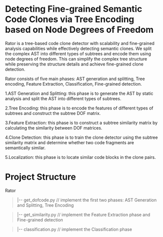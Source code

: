 # Detecting Fine-grained Semantic Code Clones via Tree Encoding based on Node Degrees of Freedom
Rator is a tree-based code clone detector with scalability and fine-grained analysis capabilities while effectively detecting semantic clones. We split the complex AST into different types of subtrees and encode them using node degrees of freedom. This can simplify the complex tree structure while preserving the structure details and achieve fine-grained clone detection.

Rator consists of five main phases: AST generation and splitting, Tree encoding, Feature Extraction, Classification, Fine-grained detection.

1.AST Generation and Splitting: this phase is to generate the AST by static analysis and split the AST into different types of subtrees.

2.Tree Encoding: this phase is to encode the features of different types of subtrees and construct the subtree DOF matrix. 

3.Feature Extraction: this phase is to construct a subtree similarity matrix by calculating the similarity between DOF matrices.

4.Clone Detection: this phase is to train the clone detector using the subtree similarity matrix and determine whether two code fragments are semantically similar.

5.Localization: this phase is to locate similar code blocks in the clone pairs.

# Project Structure
Rator 

>|-- get_dofcode.py     	// implement the first two phases:  AST Generation and Splitting, Tree Encoding

>|-- get_similarity.py     // implement the Feature Extraction phase and Fine-grained detection

>|-- classification.py   // implement the Classification phase  
